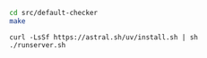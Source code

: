 ```bash
cd src/default-checker
make
```

```bashj
curl -LsSf https://astral.sh/uv/install.sh | sh
./runserver.sh
```
